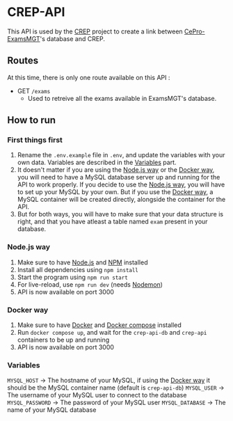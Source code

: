 # CREP-API
This API is used by the [CREP] project to create a link between [CePro-ExamsMGT]'s database and CREP.

## Routes
At this time, there is only one route available on this API :
- GET `/exams`
    - Used to retreive all the exams available in ExamsMGT's database.

## How to run
### First things first
1. Rename the `.env.example` file in `.env`, and update the variables with your own data. Variables are described in the [Variables](#variables) part.
2. It doesn't matter if you are using the [Node.js way](#node.js-way) or the [Docker way](#docker-way), you will need to have a MySQL database server up and running for the API to work properly.
If you decide to use the [Node.js way](#node.js-way), you will have to set up your MySQL by your own.
But if you use the [Docker way](#docker-way), a MySQL container will be created directly, alongside the container for the API.
3. But for both ways, you will have to make sure that your data structure is right, and that you have atleast a table named `exam` present in your database.
### Node.js way
1. Make sure to have [Node.js] and [NPM] installed
2. Install all dependencies using `npm install`
3. Start the program using `npm run start`
4. For live-reload, use `npm run dev` (needs [Nodemon])
5. API is now available on port 3000

### Docker way
1. Make sure to have [Docker] and [Docker compose] installed
2. Run `docker compose up`, and wait for the `crep-api-db` and `crep-api` containers to be up and running
3. API is now available on port 3000

### Variables
`MYSQL_HOST` → The hostname of your MySQL, if using the [Docker way](#docker-way) it should be the MySQL container name (default is `crep-api-db`)
`MYSQL_USER` → The username of your MySQL user to connect to the database
`MYSQL_PASSWORD` → The password of your MySQL user
`MYSQL_DATABASE` → The name of your MySQL database

 [CePro-ExamsMGT]: https://github.com/EPFL-CePro/CePro-ExamsMGT
 [CREP]: https://github.com/EPFL-CePro/CREP
 [Docker]: https://docker.com
 [Docker compose]: https://docs.docker.com/compose
 [Node.js]: https://nodejs.org
 [Nodemon]: https://npmjs.com/package/nodemon
 [NPM]: https://npmjs.org